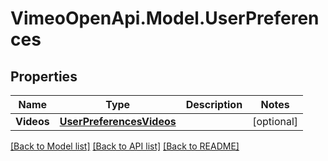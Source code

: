 # VimeoOpenApi.Model.UserPreferences
## Properties

Name | Type | Description | Notes
------------ | ------------- | ------------- | -------------
**Videos** | [**UserPreferencesVideos**](UserPreferencesVideos.md) |  | [optional] 

[[Back to Model list]](../README.md#documentation-for-models) [[Back to API list]](../README.md#documentation-for-api-endpoints) [[Back to README]](../README.md)

